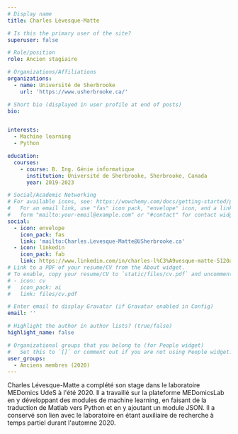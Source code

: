 ```yaml
---
# Display name
title: Charles Lévesque-Matte

# Is this the primary user of the site?
superuser: false

# Role/position
role: Ancien stagiaire

# Organizations/Affiliations
organizations:
  - name: Université de Sherbrooke
    url: 'https://www.usherbrooke.ca/'

# Short bio (displayed in user profile at end of posts)
bio: 


interests:
  - Machine learning
  - Python

education:
  courses:
    - course: B. Ing. Génie informatique
      institution: Université de Sherbrooke, Sherbrooke, Canada
      year: 2019-2023

# Social/Academic Networking
# For available icons, see: https://wowchemy.com/docs/getting-started/page-builder/#icons
#   For an email link, use "fas" icon pack, "envelope" icon, and a link in the
#   form "mailto:your-email@example.com" or "#contact" for contact widget.
social:
  - icon: envelope
    icon_pack: fas
    link: 'mailto:Charles.Levesque-Matte@USherbrooke.ca'
  - icon: linkedin
    icon_pack: fab
    link: https://www.linkedin.com/in/charles-l%C3%A9vesque-matte-5120a112b/
# Link to a PDF of your resume/CV from the About widget.
# To enable, copy your resume/CV to `static/files/cv.pdf` and uncomment the lines below.
# - icon: cv
#   icon_pack: ai
#   link: files/cv.pdf

# Enter email to display Gravatar (if Gravatar enabled in Config)
email: ''

# Highlight the author in author lists? (true/false)
highlight_name: false

# Organizational groups that you belong to (for People widget)
#   Set this to `[]` or comment out if you are not using People widget.
user_groups:
  - Anciens membres (2020)
---
```


Charles Lévesque-Matte a complété son stage dans le laboratoire MEDomics UdeS à l'été 2020. Il a travaillé sur la 
plateforme MEDomicsLab en y développant des modules de machine learning, en faisant de la traduction de Matlab vers
Python et en y ajoutant un module JSON. Il a conservé son lien avec le laboratoire en étant auxiliaire de recherche
à temps partiel durant l'automne 2020.
